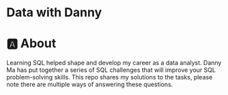 # Data with Danny
# 🅰️ About
Learning SQL helped shape and develop my career as a data analyst. Danny Ma has put together a series of SQL challenges that will improve your SQL problem-solving skills. This repo shares my solutions to the tasks, please note there are multiple ways of answering these questions.
